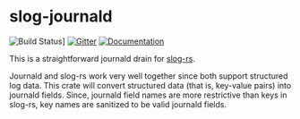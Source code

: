 # slog-journald

![Build Status](https://github.com/slog-rs/journald/workflows/CI/badge.svg?branch=master)]
[![Gitter](https://img.shields.io/gitter/room/slog-rs/slog.svg)](https://gitter.im/slog-rs/slog)
[![Documentation](https://docs.rs/slog/badge.svg)](https://docs.rs/releases/search?query=slog)

This is a straightforward journald drain for [slog-rs](https://github.com/dpc/slog-rs).

Journald and slog-rs work very well together since both support structured log data. This crate will convert structured data (that is, key-value pairs) into journald fields. Since, journald field names are more restrictive than keys in slog-rs, key names are sanitized to be valid journald fields.
